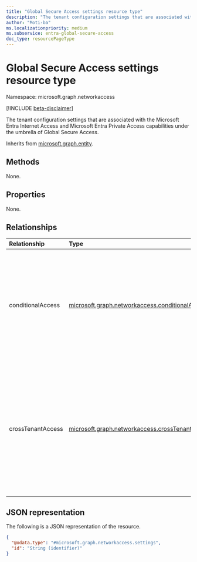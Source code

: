 ```yaml
---
title: "Global Secure Access settings resource type"
description: "The tenant configuration settings that are associated with Microsoft Entra Internet Access and Microsoft Entra Private Access capabilities under the umbrella of Global Secure Access."
author: "Moti-ba"
ms.localizationpriority: medium
ms.subservice: entra-global-secure-access
doc_type: resourcePageType
---
```


# Global Secure Access settings resource type

Namespace: microsoft.graph.networkaccess

[!INCLUDE [beta-disclaimer](../../includes/beta-disclaimer.md)]

The tenant configuration settings that are associated with the Microsoft Entra Internet Access and Microsoft Entra Private Access capabilities under the umbrella of Global Secure Access.

Inherits from [microsoft.graph.entity](../resources/entity.md).

## Methods

None.

## Properties
None.

## Relationships
|Relationship|Type|Description|
|:---|:---|:---|
|conditionalAccess|[microsoft.graph.networkaccess.conditionalAccessSettings](../resources/networkaccess-conditionalaccesssettings.md)| Defines whether conditional access settings are enabled for traffic profiles. Each tenant has only one conditional access settings object. |
|crossTenantAccess|[microsoft.graph.networkaccess.crossTenantAccessSettings](../resources/networkaccess-crosstenantaccesssettings.md)| Defines whether the tenant restrictions cross-tenant access settings are enabled for traffic profiles. Each tenant has only one cross-tenant access settings object.|

## JSON representation
The following is a JSON representation of the resource.
<!-- {
  "blockType": "resource",
  "keyProperty": "id",
  "@odata.type": "microsoft.graph.networkaccess.settings",
  "baseType": "microsoft.graph.entity",
  "openType": false
}
-->
``` json
{
  "@odata.type": "#microsoft.graph.networkaccess.settings",
  "id": "String (identifier)"
}
```

